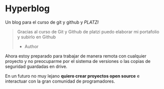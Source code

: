 # Hyperblog
Un blog para el curso de git y github y *PLATZI*
>Gracias al curso de Git y Github de platzi puedo elaborar mi portafolio y subirlo en Github
> - Author

Ahora estoy preparado para trabajar de manera remota con cualquier proyecto y no preocuparme por el sistema de versiones o las copias de seguridad guardadas en drive.

En un futuro no muy lejano **quiero crear proyectos open source** e interactuar con la gran comunidad de programadores.